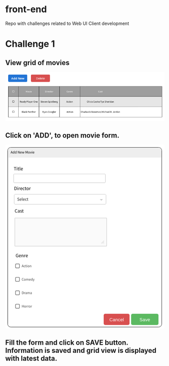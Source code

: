 # front-end
Repo with challenges related to Web UI Client development

# Challenge 1
## View grid of movies
![Page-1](challenge1/page1.png)
## Click on 'ADD', to open movie form.
![Page-2](challenge1/page2.png)
## Fill the form and click on SAVE button. Information is saved and grid view is displayed with latest data.
